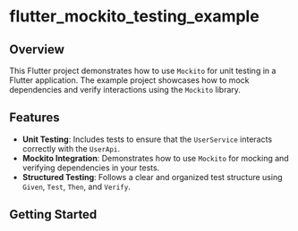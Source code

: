 # flutter_mockito_testing_example

## Overview

This Flutter project demonstrates how to use `Mockito` for unit testing in a Flutter application. The example project showcases how to mock dependencies and verify interactions using the `Mockito` library.

## Features

- **Unit Testing**: Includes tests to ensure that the `UserService` interacts correctly with the `UserApi`.
- **Mockito Integration**: Demonstrates how to use `Mockito` for mocking and verifying dependencies in your tests.
- **Structured Testing**: Follows a clear and organized test structure using `Given`, `Test`, `Then`, and `Verify`.

## Getting Started
